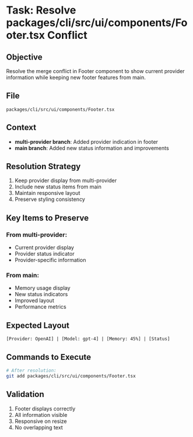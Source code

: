# Task: Resolve packages/cli/src/ui/components/Footer.tsx Conflict

## Objective

Resolve the merge conflict in Footer component to show current provider information while keeping new footer features from main.

## File

`packages/cli/src/ui/components/Footer.tsx`

## Context

- **multi-provider branch**: Added provider indication in footer
- **main branch**: Added new status information and improvements

## Resolution Strategy

1. Keep provider display from multi-provider
2. Include new status items from main
3. Maintain responsive layout
4. Preserve styling consistency

## Key Items to Preserve

### From multi-provider:

- Current provider display
- Provider status indicator
- Provider-specific information

### From main:

- Memory usage display
- New status indicators
- Improved layout
- Performance metrics

## Expected Layout

```
[Provider: OpenAI] | [Model: gpt-4] | [Memory: 45%] | [Status]
```

## Commands to Execute

```bash
# After resolution:
git add packages/cli/src/ui/components/Footer.tsx
```

## Validation

1. Footer displays correctly
2. All information visible
3. Responsive on resize
4. No overlapping text
